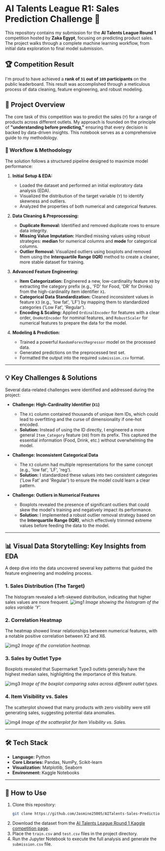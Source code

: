 # AI Talents League R1: Sales Prediction Challenge 🚀

This repository contains my submission for the **AI Talents League Round 1** competition hosted by **Zaka Egypt**, focusing on predicting product sales. The project walks through a complete machine learning workflow, from initial data exploration to final model submission.

## 🏆 Competition Result

I'm proud to have achieved a **rank of `31` out of `109` participants** on the public leaderboard. This result was accomplished through a meticulous process of data cleaning, feature engineering, and robust modeling.

## 📖 Project Overview

The core task of this competition was to predict the sales (`Y`) for a range of products across different outlets. My approach is founded on the principle of **"understanding before predicting,"** ensuring that every decision is backed by data-driven insights. This notebook serves as a comprehensive guide to my methodology.

### 🚀 Workflow & Methodology

The solution follows a structured pipeline designed to maximize model performance:

1.  **Initial Setup & EDA:**
    * Loaded the dataset and performed an initial exploratory data analysis (EDA).
    * Visualized the distribution of the target variable (`Y`) to identify skewness and outliers.
    * Analyzed the properties of both numerical and categorical features.

2.  **Data Cleaning & Preprocessing:**
    * **Duplicate Removal:** Identified and removed duplicate rows to ensure data integrity.
    * **Missing Value Imputation:** Handled missing values using robust strategies: **median** for numerical columns and **mode** for categorical columns.
    * **Outlier Removal:** Visualized outliers using boxplots and removed them using the **Interquartile Range (IQR)** method to create a cleaner, more stable dataset for training.

3.  **Advanced Feature Engineering:**
    * **Item Categorization:** Engineered a new, low-cardinality feature `X0` by extracting the category prefix (e.g., 'FD' for Food, 'DR' for Drinks) from the high-cardinality item identifier `X1`.
    * **Categorical Data Standardization:** Cleaned inconsistent values in feature `X3` (e.g., 'low fat', 'LF') by mapping them to standardized categories ('Low Fat', 'Regular').
    * **Encoding & Scaling:** Applied `OrdinalEncoder` for features with a clear order, `OneHotEncoder` for nominal features, and `RobustScaler` for numerical features to prepare the data for the model.

4.  **Modeling & Prediction:**
    * Trained a powerful `RandomForestRegressor` model on the processed data.
    * Generated predictions on the preprocessed test set.
    * Formatted the output into the required `submission.csv` format.

---

## 💡 Key Challenges & Solutions

Several data-related challenges were identified and addressed during the project:

* **Challenge: High-Cardinality Identifier (`X1`)**
    * The `X1` column contained thousands of unique item IDs, which could lead to overfitting and the curse of dimensionality if one-hot encoded.
    * **Solution:** Instead of using the ID directly, I engineered a more general `Item_Category` feature (`X0`) from its prefix. This captured the essential information (Food, Drink, etc.) without overwhelming the model.

* **Challenge: Inconsistent Categorical Data**
    * The `X3` column had multiple representations for the same concept (e.g., 'low fat', 'LF', 'reg').
    * **Solution:** I standardized these values into two consistent categories ('Low Fat' and 'Regular') to ensure the model could learn a clear pattern.

* **Challenge: Outliers in Numerical Features**
    * Boxplots revealed the presence of significant outliers that could skew the model's training and negatively impact its performance.
    * **Solution:** I implemented a robust outlier removal strategy based on the **Interquartile Range (IQR)**, which effectively trimmed extreme values before feeding the data to the model.

---

 
## 📊 Visual Data Storytelling: Key Insights from EDA

A deep dive into the data uncovered several key patterns that guided the feature engineering and modeling process.

### 1. Sales Distribution (The Target)
The histogram revealed a left-skewed distribution, indicating that higher sales values are more frequent.
![img1](DistripofY.png)
*Image showing the histogram of the sales variable 'Y'.*

### 2. Correlation Heatmap
The heatmap showed linear relationships between numerical features, with a notable positive correlation between X2 and X6.

![img2](cm.png)
*Image of the correlation heatmap.*

### 3. Sales by Outlet Type
Boxplots revealed that Supermarket Type3 outlets generally have the highest median sales, highlighting the importance of this feature.

![img3](comparingdistofYBp.png)
*Image of the boxplot comparing sales across different outlet types.*

### 4. Item Visibility vs. Sales
The scatterplot showed that many products with zero visibility were still generating sales, suggesting potential data anomalies.

![img4](X4vsY.png)
*Image of the scatterplot for Item Visibility vs. Sales.*



---
## 🛠️ Tech Stack

* **Language:** Python
* **Core Libraries:** Pandas, NumPy, Scikit-learn
* **Visualization:** Matplotlib, Seaborn
* **Environment:** Kaggle Notebooks
---
## 📂 How to Use

1.  Clone this repository:
    ```bash
    git clone https://github.com/Jasmine25005/AITalents-Sales-Prediction.git
    ```
2.  Download the dataset from the [AI Talents League Round 1 Kaggle competition page](https://www.kaggle.com/competitions/ai-talents-league-round-1).
3.  Place the `train.csv` and `test.csv` files in the project directory.
4.  Run the Jupyter Notebook to execute the full analysis and generate the `submission.csv` file.
